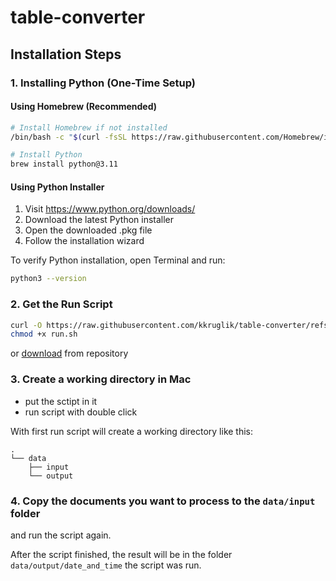 # table-converter

## Installation Steps

### 1. Installing Python (One-Time Setup)

#### Using Homebrew (Recommended)
```bash
# Install Homebrew if not installed
/bin/bash -c "$(curl -fsSL https://raw.githubusercontent.com/Homebrew/install/HEAD/install.sh)"

# Install Python
brew install python@3.11
```

#### Using Python Installer
1. Visit https://www.python.org/downloads/
2. Download the latest Python installer
3. Open the downloaded .pkg file
4. Follow the installation wizard

To verify Python installation, open Terminal and run:
```bash
python3 --version
```

### 2. Get the Run Script

```bash
curl -O https://raw.githubusercontent.com/kkruglik/table-converter/refs/heads/main/run.sh
chmod +x run.sh
```

or [download](https://github.com/kkruglik/table-converter/blob/main/run.sh) from repository

### 3. Create a working directory in Mac
* put the sctipt in it
* run script with double click

With first run script will create a working directory like this:
```
.
└── data
    ├── input
    └── output
```

### 4. Copy the documents you want to process to the `data/input` folder
and run the script again.

After the script finished, the result will be in the folder `data/output/date_and_time` the script was run.